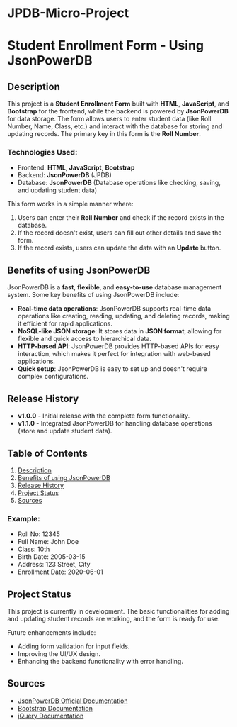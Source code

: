 # JPDB-Micro-Project

# Student Enrollment Form - Using JsonPowerDB

## Description
This project is a **Student Enrollment Form** built with **HTML**, **JavaScript**, and **Bootstrap** for the frontend, while the backend is powered by **JsonPowerDB** for data storage. The form allows users to enter student data (like Roll Number, Name, Class, etc.) and interact with the database for storing and updating records. The primary key in this form is the **Roll Number**.

### Technologies Used:
- Frontend: **HTML**, **JavaScript**, **Bootstrap**
- Backend: **JsonPowerDB** (JPDB)
- Database: **JsonPowerDB** (Database operations like checking, saving, and updating student data)
  
This form works in a simple manner where:
1. Users can enter their **Roll Number** and check if the record exists in the database.
2. If the record doesn't exist, users can fill out other details and save the form.
3. If the record exists, users can update the data with an **Update** button.

## Benefits of using JsonPowerDB

JsonPowerDB is a **fast**, **flexible**, and **easy-to-use** database management system. Some key benefits of using JsonPowerDB include:

- **Real-time data operations**: JsonPowerDB supports real-time data operations like creating, reading, updating, and deleting records, making it efficient for rapid applications.
- **NoSQL-like JSON storage**: It stores data in **JSON format**, allowing for flexible and quick access to hierarchical data.
- **HTTP-based API**: JsonPowerDB provides HTTP-based APIs for easy interaction, which makes it perfect for integration with web-based applications.
- **Quick setup**: JsonPowerDB is easy to set up and doesn't require complex configurations.

## Release History
- **v1.0.0** - Initial release with the complete form functionality.
- **v1.1.0** - Integrated JsonPowerDB for handling database operations (store and update student data).
  
## Table of Contents
1. [Description](#description)
2. [Benefits of using JsonPowerDB](#benefits-of-using-jsonpowerdb)
3. [Release History](#release-history)
4. [Project Status](#project-status)
5. [Sources](#sources)

### Example:
- Roll No: 12345
- Full Name: John Doe
- Class: 10th
- Birth Date: 2005-03-15
- Address: 123 Street, City
- Enrollment Date: 2020-06-01

## Project Status
This project is currently in development. The basic functionalities for adding and updating student records are working, and the form is ready for use.

Future enhancements include:
- Adding form validation for input fields.
- Improving the UI/UX design.
- Enhancing the backend functionality with error handling.

## Sources
- [JsonPowerDB Official Documentation](http://www.jsonpowerdb.com/)
- [Bootstrap Documentation](https://getbootstrap.com/docs/4.5/getting-started/introduction/)
- [jQuery Documentation](https://jquery.com/)
